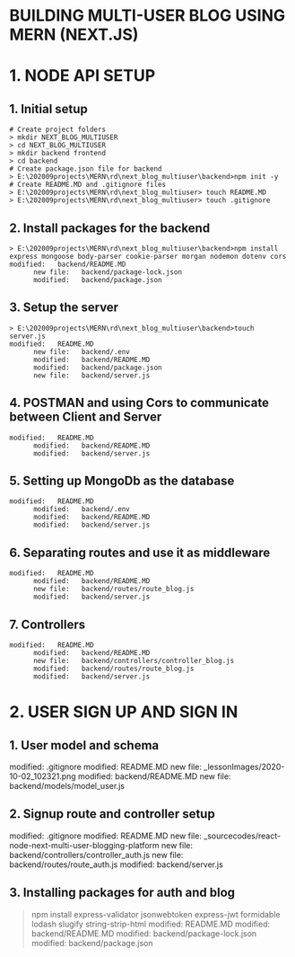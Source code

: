 # BUILDING MULTI-USER BLOG USING MERN (NEXT.JS)

# 1. NODE API SETUP

  ## 1. Initial setup

    # Create project folders
    > mkdir NEXT_BLOG_MULTIUSER
    > cd NEXT_BLOG_MULTIUSER
    > mkdir backend frontend
    > cd backend
    # Create package.json file for backend
    > E:\202009projects\MERN\rd\next_blog_multiuser\backend>npm init -y
    # Create README.MD and .gitignore files
    > E:\202009projects\MERN\rd\next_blog_multiuser> touch README.MD
    > E:\202009projects\MERN\rd\next_blog_multiuser> touch .gitignore

  ## 2. Install packages for the backend

    > E:\202009projects\MERN\rd\next_blog_multiuser\backend>npm install express mongoose body-parser cookie-parser morgan nodemon dotenv cors
    modified:   backend/README.MD
          new file:   backend/package-lock.json
          modified:   backend/package.json

  ## 3. Setup the server

    > E:\202009projects\MERN\rd\next_blog_multiuser\backend>touch server.js
    modified:   README.MD
          new file:   backend/.env
          modified:   backend/README.MD
          modified:   backend/package.json
          new file:   backend/server.js

  ## 4. POSTMAN and using Cors to communicate between Client and Server

    modified:   README.MD
          modified:   backend/README.MD
          modified:   backend/server.js

  ## 5. Setting up MongoDb as the database
    modified:   README.MD
          modified:   backend/.env
          modified:   backend/README.MD
          modified:   backend/server.js     

  ## 6. Separating routes and use it as middleware

    modified:   README.MD
          modified:   backend/README.MD
          new file:   backend/routes/route_blog.js
          modified:   backend/server.js

  ## 7. Controllers

    modified:   README.MD
          modified:   backend/README.MD
          new file:   backend/controllers/controller_blog.js
          modified:   backend/routes/route_blog.js
          modified:   backend/server.js


# 2. USER SIGN UP AND SIGN IN 

## 1. User model and schema

  modified:   .gitignore
        modified:   README.MD
        new file:   _lessonImages/2020-10-02_102321.png
        modified:   backend/README.MD
        new file:   backend/models/model_user.js

## 2. Signup route and controller setup

  modified:   .gitignore
        modified:   README.MD
        new file:   _sourcecodes/react-node-next-multi-user-blogging-platform
        new file:   backend/controllers/controller_auth.js
        new file:   backend/routes/route_auth.js
        modified:   backend/server.js

## 3. Installing packages for auth and blog

  > npm install express-validator jsonwebtoken express-jwt formidable lodash slugify string-strip-html
  modified:   README.MD
        modified:   backend/README.MD
        modified:   backend/package-lock.json
        modified:   backend/package.json